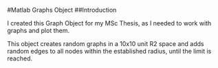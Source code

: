 #Matlab Graphs Object
##Introduction

I created this Graph Object for my MSc Thesis, as I needed to work with graphs and plot them.

This object creates random graphs in a 10x10 unit R2 space and adds random edges to all nodes within the established radius, until the limit is reached.
